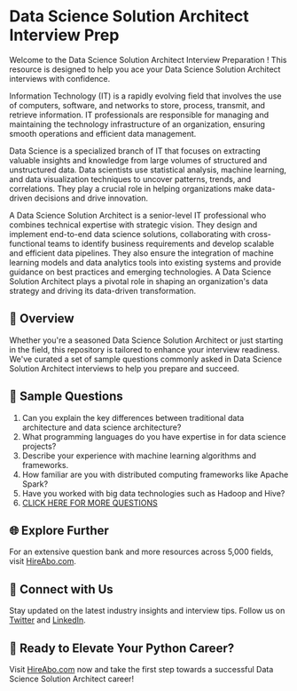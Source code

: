 # Data Science Solution Architect Interview Prep

Welcome to the Data Science Solution Architect Interview Preparation ! This resource is designed to help you ace your Data Science Solution Architect interviews with confidence.

Information Technology (IT) is a rapidly evolving field that involves the use of computers, software, and networks to store, process, transmit, and retrieve information. IT professionals are responsible for managing and maintaining the technology infrastructure of an organization, ensuring smooth operations and efficient data management.

Data Science is a specialized branch of IT that focuses on extracting valuable insights and knowledge from large volumes of structured and unstructured data. Data scientists use statistical analysis, machine learning, and data visualization techniques to uncover patterns, trends, and correlations. They play a crucial role in helping organizations make data-driven decisions and drive innovation.

A Data Science Solution Architect is a senior-level IT professional who combines technical expertise with strategic vision. They design and implement end-to-end data science solutions, collaborating with cross-functional teams to identify business requirements and develop scalable and efficient data pipelines. They also ensure the integration of machine learning models and data analytics tools into existing systems and provide guidance on best practices and emerging technologies. A Data Science Solution Architect plays a pivotal role in shaping an organization's data strategy and driving its data-driven transformation.

## 🚀 Overview

Whether you're a seasoned Data Science Solution Architect or just starting in the field, this repository is tailored to enhance your interview readiness. We've curated a set of sample questions commonly asked in Data Science Solution Architect interviews to help you prepare and succeed.

## 📝 Sample Questions

1. Can you explain the key differences between traditional data architecture and data science architecture?
2. What programming languages do you have expertise in for data science projects?
3. Describe your experience with machine learning algorithms and frameworks.
4. How familiar are you with distributed computing frameworks like Apache Spark?
5. Have you worked with big data technologies such as Hadoop and Hive?
6. [CLICK HERE FOR MORE QUESTIONS](https://hireabo.com/job/0_3_31/Data%20Science%20Solution%20Architect)

## 🌐 Explore Further

For an extensive question bank and more resources across 5,000 fields, visit [HireAbo.com](https://www.hireabo.com).

## 📱 Connect with Us

Stay updated on the latest industry insights and interview tips. Follow us on [Twitter](https://twitter.com/hireabo) and [LinkedIn](https://www.linkedin.com/in/hire-abo-3609972a8/).

## 🚀 Ready to Elevate Your Python Career?

Visit [HireAbo.com](https://www.hireabo.com) now and take the first step towards a successful Data Science Solution Architect career!